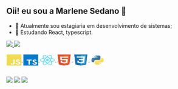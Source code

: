 ## Oii! eu sou a Marlene Sedano 👋



- 🔭 Atualmente sou estagiaria em desenvolvimento de sistemas;
- 🌱 Estudando React, typescript.

 <div>
  <a href="https://github.com/marlenesedano">
  <img height="180em" src="https://github-readme-stats.vercel.app/api?username=marlenesedano&show_icons=true&theme=dark&include_all_commits=true&count_private=true"/>
  <img height="180em" src="https://github-readme-stats.vercel.app/api/top-langs/?username=marlenesedano&layout=compact&langs_count=7&theme=dark"/>
</div>
  <div style="display: inline_block"><br>
  <img align="center" alt="marlene-javascript" height="30" width="40" src="https://raw.githubusercontent.com/devicons/devicon/master/icons/javascript/javascript-plain.svg">
  <img align="center" alt="marlene-typescript" height="30" width="40" src="https://raw.githubusercontent.com/devicons/devicon/master/icons/typescript/typescript-plain.svg">
  <img align="center" alt="marlene-react" height="30" width="40" src="https://raw.githubusercontent.com/devicons/devicon/master/icons/react/react-original.svg">
  <img align="center" alt="marlene-html" height="30" width="40" src="https://raw.githubusercontent.com/devicons/devicon/master/icons/html5/html5-original.svg">
  <img align="center" alt="marlene-css" height="30" width="40" src="https://raw.githubusercontent.com/devicons/devicon/master/icons/css3/css3-original.svg">
  <img align="center" alt="marlene-python" height="30" width="40" src="https://raw.githubusercontent.com/devicons/devicon/master/icons/python/python-original.svg">
</div>
  
   ##
 
<div> 
  <a href="https://instagram.com/marlene_sedano" target="_blank"><img src="https://img.shields.io/badge/-Instagram-%23E4405F?style=for-the-badge&logo=instagram&logoColor=white" target="_blank"></a>
  <a href = "mailto:marlenesedanodasilva@gmail.com"><img src="https://img.shields.io/badge/-Gmail-%23333?style=for-the-badge&logo=gmail&logoColor=white" target="_blank"></a>
  <a href="https://www.linkedin.com/in/marlene-sedano-91120877/" target="_blank"><img src="https://img.shields.io/badge/-LinkedIn-%230077B5?style=for-the-badge&logo=linkedin&logoColor=white" target="_blank"></a> 
  
 
</div>
 

